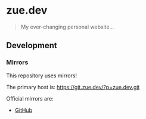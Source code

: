 # zue.dev

> My ever-changing personal website...

## Development

### Mirrors

This repository uses mirrors!

The primary host is: https://git.zue.dev/?p=zue.dev.git

Official mirrors are:

- [GitHub](https://github.com/zuedev/zue.dev)

